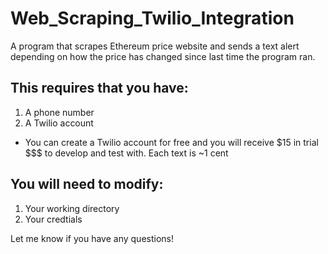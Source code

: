 # Web_Scraping_Twilio_Integration
A program that scrapes Ethereum price website and sends a text alert depending on how the price has changed since last time the program ran.

## This requires that you have:
1. A phone number
2. A Twilio account
  - You can create a Twilio account for free and you will receive $15 in trial $$$ to develop and test with. Each text is ~1 cent
  
## You will need to modify:
1) Your working directory
2) Your credtials

Let me know if you have any questions!
